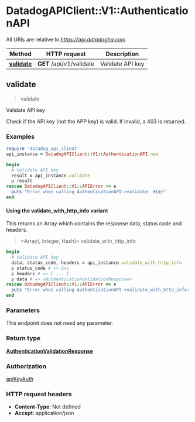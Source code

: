 # DatadogAPIClient::V1::AuthenticationAPI

All URIs are relative to *https://api.datadoghq.com*

| Method | HTTP request | Description |
| ------ | ------------ | ----------- |
| [**validate**](AuthenticationAPI.md#validate) | **GET** /api/v1/validate | Validate API key |


## validate

> <AuthenticationValidationResponse> validate

Validate API key

Check if the API key (not the APP key) is valid. If invalid, a 403 is returned.

### Examples

```ruby
require 'datadog_api_client'
api_instance = DatadogAPIClient::V1::AuthenticationAPI.new

begin
  # Validate API key
  result = api_instance.validate
  p result
rescue DatadogAPIClient::V1::APIError => e
  puts "Error when calling AuthenticationAPI->validate: #{e}"
end
```

#### Using the validate_with_http_info variant

This returns an Array which contains the response data, status code and headers.

> <Array(<AuthenticationValidationResponse>, Integer, Hash)> validate_with_http_info

```ruby
begin
  # Validate API key
  data, status_code, headers = api_instance.validate_with_http_info
  p status_code # => 2xx
  p headers # => { ... }
  p data # => <AuthenticationValidationResponse>
rescue DatadogAPIClient::V1::APIError => e
  puts "Error when calling AuthenticationAPI->validate_with_http_info: #{e}"
end
```

### Parameters

This endpoint does not need any parameter.

### Return type

[**AuthenticationValidationResponse**](AuthenticationValidationResponse.md)

### Authorization

[apiKeyAuth](README.md#apiKeyAuth)

### HTTP request headers

- **Content-Type**: Not defined
- **Accept**: application/json

